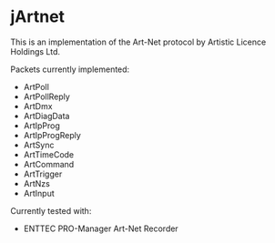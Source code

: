 # jArtnet

This is an implementation of the Art-Net protocol by Artistic Licence Holdings Ltd.

Packets currently implemented:

* ArtPoll
* ArtPollReply
* ArtDmx
* ArtDiagData
* ArtIpProg
* ArtIpProgReply
* ArtSync
* ArtTimeCode
* ArtCommand
* ArtTrigger
* ArtNzs
* ArtInput

Currently tested with:

* ENTTEC PRO-Manager Art-Net Recorder
